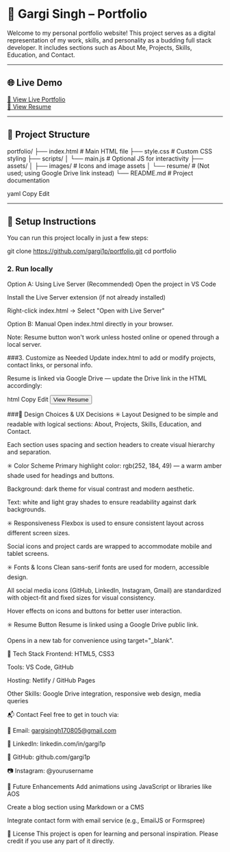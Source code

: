 
# 💼 Gargi Singh – Portfolio

Welcome to my personal portfolio website! This project serves as a digital representation of my work, skills, and personality as a budding full stack developer. It includes sections such as About Me, Projects, Skills, Education, and Contact.

---

## 🌐 Live Demo

[🔗 View Live Portfolio](https://your-portfolio-link.netlify.app)  
[📄 View Resume](https://drive.google.com/your-resume-link-here)

---

## 📁 Project Structure

portfolio/
├── index.html # Main HTML file
├── style.css # Custom CSS styling
├── scripts/
│ └── main.js # Optional JS for interactivity
├── assets/
│ ├── images/ # Icons and image assets
│ └── resume/ # (Not used; using Google Drive link instead)
└── README.md # Project documentation

yaml
Copy
Edit

---

## 🚀 Setup Instructions

You can run this project locally in just a few steps:


git clone https://github.com/gargi1p/portfolio.git
cd portfolio



### 2. Run  locally
Option A: Using Live Server (Recommended)
Open the project in VS Code

Install the Live Server extension (if not already installed)

Right-click index.html → Select "Open with Live Server"

Option B: Manual
Open index.html directly in your browser.

Note: Resume button won't work unless hosted online or opened through a local server.

###3. Customize as Needed
Update index.html to add or modify projects, contact links, or personal info.

Resume is linked via Google Drive — update the Drive link in the HTML accordingly:

html
Copy
Edit
<a href="https://drive.google.com/your-resume-link" target="_blank">
  <button class="resume-btn">View Resume</button>
</a>

###🎨 Design Choices & UX Decisions
✳️ Layout
Designed to be simple and readable with logical sections: About, Projects, Skills, Education, and Contact.

Each section uses spacing and section headers to create visual hierarchy and separation.

✳️ Color Scheme
Primary highlight color: rgb(252, 184, 49) — a warm amber shade used for headings and buttons.

Background: dark theme for visual contrast and modern aesthetic.

Text: white and light gray shades to ensure readability against dark backgrounds.

✳️ Responsiveness
Flexbox is used to ensure consistent layout across different screen sizes.

Social icons and project cards are wrapped to accommodate mobile and tablet screens.

✳️ Fonts & Icons
Clean sans-serif fonts are used for modern, accessible design.

All social media icons (GitHub, LinkedIn, Instagram, Gmail) are standardized with object-fit and fixed sizes for visual consistency.

Hover effects on icons and buttons for better user interaction.

✳️ Resume Button
Resume is linked using a Google Drive public link.

Opens in a new tab for convenience using target="_blank".

🔧 Tech Stack
Frontend: HTML5, CSS3

Tools: VS Code, GitHub

Hosting: Netlify / GitHub Pages

Other Skills: Google Drive integration, responsive web design, media queries

📬 Contact
Feel free to get in touch via:

📧 Email: gargisingh170805@gmail.com

🔗 LinkedIn: linkedin.com/in/gargi1p

🐙 GitHub: github.com/gargi1p

📷 Instagram: @yourusername

📌 Future Enhancements
Add animations using JavaScript or libraries like AOS

Create a blog section using Markdown or a CMS

Integrate contact form with email service (e.g., EmailJS or Formspree)

📝 License
This project is open for learning and personal inspiration. Please credit if you use any part of it directly.
